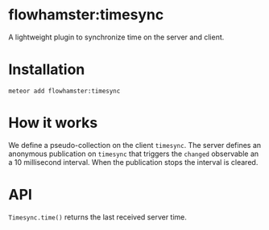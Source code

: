 # flowhamster:timesync
A lightweight plugin to synchronize time on the server and client.

# Installation
```
meteor add flowhamster:timesync
```

# How it works
We define a pseudo-collection on the client `timesync`. The server defines an anonymous publication on `timesync` that triggers the `changed` observable an a 10 millisecond interval. When the publication stops the interval is cleared.

# API
`Timesync.time()` returns the last received server time.
